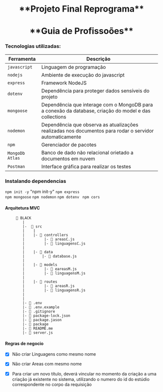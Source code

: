 <h1 align="center">  **Projeto Final Reprograma**

<h1 align="center"> **Guia de Profissoões**


### Tecnologias utilizadas:




| Ferramenta | Descrição |
| --- | --- |
| `javascript` | Linguagem de programação |
| `nodejs` | Ambiente de execução do javascript|
| `express` | Framework NodeJS |
| `dotenv` | Dependência para proteger dados sensíveis do projeto|
| `mongoose` | Dependência que interage com o MongoDB para a conexão da database, criação do model e das collections|
| `nodemon` | Dependência que observa as atualizações realizadas nos documentos para rodar o servidor automaticamente|
| `npm ` | Gerenciador de pacotes|
| `MongoDb Atlas` | Banco de dado não relacional orietado a documentos em nuvem|
| `Postman` | Interface gráfica para realizar os testes|


### Instalando dependencias

`npm init -y`   "npm init-y"
`npm express`  
`npm mongoose`
`npm nodemon`
`npm dotenv`
` npm cors`


#### Arquitetura MVC

         📁 BLACK
            |
            |-  📁 src
            |    |
            |    |- 📁 controllers
            |         |- 📄 areasC.js  
            |         |- 📄 linguagensC.js  
            |         
            |    |- 📁 data
            |        |- 📄 database.js
            |
            |    |- 📁 models
            |         |- 📄 eareasM.js
            |         |- 📄 linguagensM.js
            |
            |    |- 📁 routes
            |         |- 📄 areasR.js
            |         |- 📄 linguagensR.js 
            |
            |
            |- 📄 .env
            |- 📄 .env.example
            |- 📄 .gitignore
            |- 📄 package-lock.json
            |- 📄 package.jason
            |- 📄 package
            |- 📄 README.me
            |- 📄 server.js


#### Regras de negocio

- [x] Não criar Linguagens como mesmo nome
- [x] Não criar Areas com mesmo nome
- [x] Para criar um novo título, deverá vincular no momento da criação a uma criação já existente no sistema, utilizando o numero do id do estúdio correspondente no corpo da requisição

